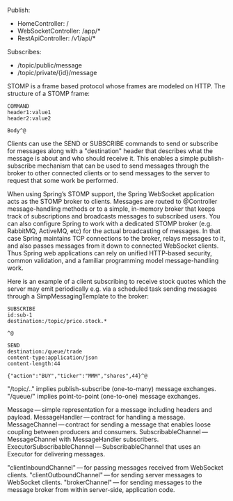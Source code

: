 Publish:
- HomeController: /
- WebSocketController: /app/*
- RestApiController:  /v1/api/*

Subscribes:
- /topic/public/message
- /topic/private/{id}/message

STOMP is a frame based protocol whose frames are modeled on HTTP. The structure of a STOMP frame:

```
COMMAND
header1:value1
header2:value2

Body^@
```

Clients can use the SEND or SUBSCRIBE commands to send or subscribe for messages along with a "destination" header that describes what the message is about and who should receive it. This enables a simple publish-subscribe mechanism that can be used to send messages through the broker to other connected clients or to send messages to the server to request that some work be performed.

When using Spring’s STOMP support, the Spring WebSocket application acts as the STOMP broker to clients. Messages are routed to @Controller message-handling methods or to a simple, in-memory broker that keeps track of subscriptions and broadcasts messages to subscribed users. You can also configure Spring to work with a dedicated STOMP broker (e.g. RabbitMQ, ActiveMQ, etc) for the actual broadcasting of messages. In that case Spring maintains TCP connections to the broker, relays messages to it, and also passes messages from it down to connected WebSocket clients. Thus Spring web applications can rely on unified HTTP-based security, common validation, and a familiar programming model message-handling work.

Here is an example of a client subscribing to receive stock quotes which the server may emit periodically e.g. via a scheduled task sending messages through a SimpMessagingTemplate to the broker:

```
SUBSCRIBE
id:sub-1
destination:/topic/price.stock.*

^@
```

```
SEND
destination:/queue/trade
content-type:application/json
content-length:44

{"action":"BUY","ticker":"MMM","shares",44}^@
```

"/topic/.." implies publish-subscribe (one-to-many) message exchanges.
"/queue/" implies point-to-point (one-to-one) message exchanges.

Message — simple representation for a message including headers and payload.
MessageHandler — contract for handling a message.
MessageChannel — contract for sending a message that enables loose coupling between producers and consumers.
SubscribableChannel — MessageChannel with MessageHandler subscribers.
ExecutorSubscribableChannel — SubscribableChannel that uses an Executor for delivering messages.

"clientInboundChannel" — for passing messages received from WebSocket clients.
"clientOutboundChannel" — for sending server messages to WebSocket clients.
"brokerChannel" — for sending messages to the message broker from within server-side, application code.